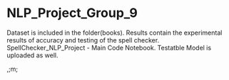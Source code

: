 # NLP_Project_Group_9
Dataset is included in the folder(books). 
Results contain the experimental results of accuracy and testing of the spell checker. 
SpellChecker_NLP_Project - Main Code Notebook. Testatble Model is uploaded as well.

,;m;
